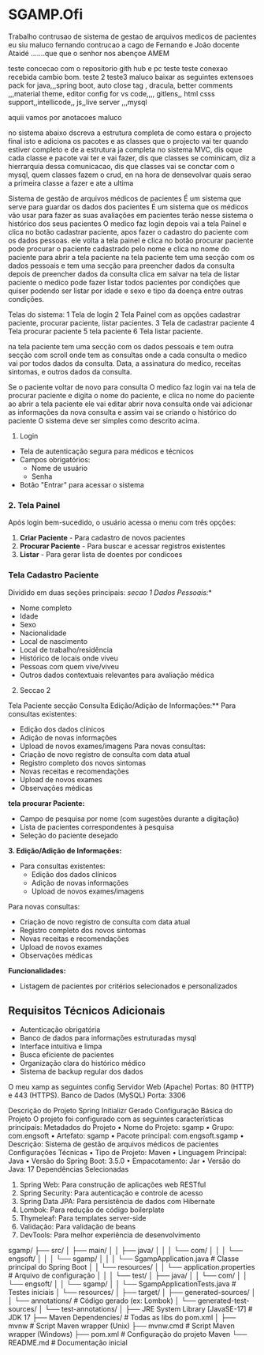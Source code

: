 # SGAMP.Ofi
Trabalho contrusao de sistema de gestao de arquivos medicos de pacientes
eu siu maluco fernando 
contrucao a cago de Fernando e João docente Ataidé .......que que o senhor nos abençoe
AMEM


teste concecao com o repositorio gith hub e pc teste teste
conexao recebida cambio bom.
teste 2
teste3
maluco baixar as seguintes extensoes pack for java,,,spring boot, auto close tag , dracula, better comments ,,,material theme, editor config for vs code,,,, gitlens,, html csss support,,intellicode,, js,,live server ,,,mysql




aquii vamos por anotacoes maluco 


no sistema abaixo dscreva a estrutura completa de como estara o projecto final isto e adiciona os pacotes e as classes que o projecto vai ter quando estiver completo e de a estrutura ja completa no sistema MVC, dis oque cada classe e  pacote vai ter e vai fazer, dis que classes se cominicam, diz a hierrarquia dessa comunicacao, dis que classes vai se conctar com o mysql, quem classes fazem o crud, en na hora de densevolvar quais serao a primeira classe a fazer e ate a ultima

Sistema de gestão de arquivos médicos de pacientes
É um sistema que serve para guardar os dados dos pacientes 
É um sistema que os médicos vão usar para fazer as suas avaliações em pacientes terão nesse sistema o histórico dos seus pacientes
O medico faz login 
depois vai a tela Painel e clica no botão cadastrar paciente, 
apos fazer o cadastro do paciente com os dados pessoas.  ele volta a tela painel e clica no botão procurar paciente pode procurar o paciente cadastrado pelo nome e clica no nome do paciente para abrir a tela paciente
na tela paciente tem uma secção com os dados pessoais e tem uma secção para preencher dados da consulta depois de preencher dados da consulta clica em salvar 
na tela de listar paciente o medico pode fazer listar todos pacientes por condições que quiser podendo ser listar por idade e sexo e tipo da doença entre outras condições.

Telas do sistema:
1 Tela de login
2 Tela Painel com as opções cadastrar paciente, procurar paciente, listar pacientes.
3 Tela de cadastrar paciente
4 Tela procurar paciente
5 tela paciente 
6 Tela listar paciente.


na tela paciente tem uma secção com os dados pessoais e tem outra secção com scroll onde tem as consultas onde a cada consulta o medico vai por todos dados da consulta. Data, a assinatura do medico, receitas sintomas, e outros dados da consulta.

Se o paciente voltar de novo para consulta O medico faz login vai na tela de procurar paciente e digita o nome do paciente, e clica no nome do paciente ao abrir a tela paciente ele vai editar abrir nova consulta onde vai adicionar as informações da nova consulta e assim vai se criando o histórico do paciente
O sistema deve ser simples como descrito acima.

1.	Login
- Tela de autenticação segura para médicos e técnicos
- Campos obrigatórios:
  - Nome de usuário
  - Senha
- Botão "Entrar" para acessar o sistema

### 2. Tela Painel
Após login bem-sucedido, o usuário acessa o menu com três opções:
1. **Criar Paciente** - Para cadastro de novos pacientes
2. **Procurar Paciente** - Para buscar e acessar registros existentes
3. **Listar** - Para gerar lista de doentes por condicoes 



### Tela Cadastro Paciente 
Dividido em duas seções principais:
*secao 1 Dados Pessoais:**
- Nome completo
- Idade
- Sexo
- Nacionalidade
- Local de nascimento
- Local de trabalho/residência
- Histórico de locais onde viveu
- Pessoas com quem vive/viveu
- Outros dados contextuais relevantes para avaliação médica

2.	Seccao 2 

Tela Paciente
secção Consulta 
Edição/Adição de Informações:**
 Para consultas existentes:
  - Edição dos dados clínicos
  - Adição de novas informações
  - Upload de novos exames/imagens
Para novas consultas:
  - Criação de novo registro de consulta com data atual
  - Registro completo dos novos sintomas
  - Novas receitas e recomendações
  - Upload de novos exames
  - Observações médicas

**tela procurar Paciente:**
- Campo de pesquisa por nome (com sugestões durante a digitação)
- Lista de pacientes correspondentes à pesquisa
- Seleção do paciente desejado

**3. Edição/Adição de Informações:**
- Para consultas existentes:
  - Edição dos dados clínicos
  - Adição de novas informações
  - Upload de novos exames/imagens

 Para novas consultas:
  - Criação de novo registro de consulta com data atual
  - Registro completo dos novos sintomas
  - Novas receitas e recomendações
  - Upload de novos exames
  - Observações médicas




**Funcionalidades:**
- Listagem de pacientes por critérios selecionados e personalizados

## Requisitos Técnicos Adicionais
   - Autenticação obrigatória
   - Banco de dados para informações estruturadas mysql
   - Interface intuitiva e limpa
   - Busca eficiente de pacientes
   - Organização clara do histórico médico
   - Sistema de backup regular dos dados



 



O meu xamp as seguintes config
Servidor Web (Apache) Portas: 80 (HTTP) e 443 (HTTPS).
Banco de Dados (MySQL) Porta: 3306 



Descrição do Projeto Spring Initializr Gerado
Configuração Básica do Projeto
O projeto foi configurado com as seguintes características principais:
Metadados do Projeto
•	Nome do Projeto: sgamp
•	Grupo: com.engsoft 
•	Artefato: sgamp
•	Pacote principal: com.engsoft.sgamp
•	Descrição: Sistema de gestão de arquivos médicos de pacientes
Configurações Técnicas
•	Tipo de Projeto: Maven
•	Linguagem Principal: Java
•	Versão do Spring Boot: 3.5.0 
•	Empacotamento: Jar 
•	Versão do Java: 17 
Dependências Selecionadas
1.	Spring Web: Para construção de aplicações web RESTful
2.	Spring Security: Para autenticação e controle de acesso
3.	Spring Data JPA: Para persistência de dados com Hibernate
4.	Lombok: Para redução de código boilerplate
5.	Thymeleaf: Para templates server-side
6.	Validação: Para validação de beans
7.	DevTools: Para melhor experiência de desenvolvimento

























sgamp/
├── src/
│   ├── main/
│   │   ├── java/
│   │   │   └── com/
│   │   │       └── engsoft/
│   │   │           └── sgamp/
│   │   │               └── SgampApplication.java  # Classe principal do Spring Boot
│   │   └── resources/
│   │       └── application.properties  # Arquivo de configuração
│   │
│   └── test/
│       ├── java/
│       │   └── com/
│       │       └── engsoft/
│       │           └── sgamp/
│       │               └── SgampApplicationTests.java  # Testes iniciais
│       └── resources/
│
├── target/
│   ├── generated-sources/
│   │   └── annotations/  # Código gerado (ex: Lombok)
│   └── generated-test-sources/
│       └── test-annotations/
│
├── JRE System Library [JavaSE-17]  # JDK 17
├── Maven Dependencies/  # Todas as libs do pom.xml
│
├── mvnw  # Script Maven wrapper (Unix)
├── mvnw.cmd  # Script Maven wrapper (Windows)
├── pom.xml  # Configuração do projeto Maven
└── README.md  # Documentação inicial

